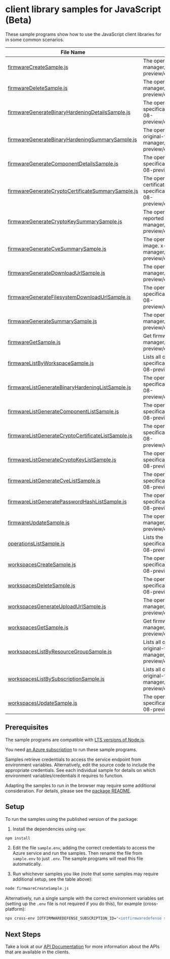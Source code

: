 # client library samples for JavaScript (Beta)

These sample programs show how to use the JavaScript client libraries for in some common scenarios.

| **File Name**                                                                                         | **Description**                                                                                                                                                                                                                                                                                                    |
| ----------------------------------------------------------------------------------------------------- | ------------------------------------------------------------------------------------------------------------------------------------------------------------------------------------------------------------------------------------------------------------------------------------------------------------------ |
| [firmwareCreateSample.js][firmwarecreatesample]                                                       | The operation to create a firmware. x-ms-original-file: specification/fist/resource-manager/Microsoft.IoTFirmwareDefense/preview/2023-02-08-preview/examples/Firmware_Create_MaximumSet_Gen.json                                                                                                                   |
| [firmwareDeleteSample.js][firmwaredeletesample]                                                       | The operation to delete a firmware. x-ms-original-file: specification/fist/resource-manager/Microsoft.IoTFirmwareDefense/preview/2023-02-08-preview/examples/Firmware_Delete_MaximumSet_Gen.json                                                                                                                   |
| [firmwareGenerateBinaryHardeningDetailsSample.js][firmwaregeneratebinaryhardeningdetailssample]       | The operation to get binary hardening details for a firmware. x-ms-original-file: specification/fist/resource-manager/Microsoft.IoTFirmwareDefense/preview/2023-02-08-preview/examples/Firmware_GenerateBinaryHardeningDetails_MaximumSet_Gen.json                                                                 |
| [firmwareGenerateBinaryHardeningSummarySample.js][firmwaregeneratebinaryhardeningsummarysample]       | The operation to list the binary hardening summary percentages for a firmware. x-ms-original-file: specification/fist/resource-manager/Microsoft.IoTFirmwareDefense/preview/2023-02-08-preview/examples/Firmware_GenerateBinaryHardeningSummary_MaximumSet_Gen.json                                                |
| [firmwareGenerateComponentDetailsSample.js][firmwaregeneratecomponentdetailssample]                   | The operation to get component details for a firmware. x-ms-original-file: specification/fist/resource-manager/Microsoft.IoTFirmwareDefense/preview/2023-02-08-preview/examples/Firmware_GenerateComponentDetails_MaximumSet_Gen.json                                                                              |
| [firmwareGenerateCryptoCertificateSummarySample.js][firmwaregeneratecryptocertificatesummarysample]   | The operation to provide a high level summary of the discovered cryptographic certificates reported for the firmware image. x-ms-original-file: specification/fist/resource-manager/Microsoft.IoTFirmwareDefense/preview/2023-02-08-preview/examples/Firmware_GenerateCryptoCertificateSummary_MaximumSet_Gen.json |
| [firmwareGenerateCryptoKeySummarySample.js][firmwaregeneratecryptokeysummarysample]                   | The operation to provide a high level summary of the discovered cryptographic keys reported for the firmware image. x-ms-original-file: specification/fist/resource-manager/Microsoft.IoTFirmwareDefense/preview/2023-02-08-preview/examples/Firmware_GenerateCryptoKeySummary_MaximumSet_Gen.json                 |
| [firmwareGenerateCveSummarySample.js][firmwaregeneratecvesummarysample]                               | The operation to provide a high level summary of the CVEs reported for the firmware image. x-ms-original-file: specification/fist/resource-manager/Microsoft.IoTFirmwareDefense/preview/2023-02-08-preview/examples/Firmware_GenerateCveSummary_MaximumSet_Gen.json                                                |
| [firmwareGenerateDownloadUrlSample.js][firmwaregeneratedownloadurlsample]                             | The operation to a url for file download. x-ms-original-file: specification/fist/resource-manager/Microsoft.IoTFirmwareDefense/preview/2023-02-08-preview/examples/Firmware_GenerateDownloadUrl_MaximumSet_Gen.json                                                                                                |
| [firmwareGenerateFilesystemDownloadUrlSample.js][firmwaregeneratefilesystemdownloadurlsample]         | The operation to a url for tar file download. x-ms-original-file: specification/fist/resource-manager/Microsoft.IoTFirmwareDefense/preview/2023-02-08-preview/examples/Firmware_GenerateFilesystemDownloadUrl_MaximumSet_Gen.json                                                                                  |
| [firmwareGenerateSummarySample.js][firmwaregeneratesummarysample]                                     | The operation to get a scan summary. x-ms-original-file: specification/fist/resource-manager/Microsoft.IoTFirmwareDefense/preview/2023-02-08-preview/examples/Firmware_GenerateSummary_MaximumSet_Gen.json                                                                                                         |
| [firmwareGetSample.js][firmwaregetsample]                                                             | Get firmware. x-ms-original-file: specification/fist/resource-manager/Microsoft.IoTFirmwareDefense/preview/2023-02-08-preview/examples/Firmware_Get_MaximumSet_Gen.json                                                                                                                                            |
| [firmwareListByWorkspaceSample.js][firmwarelistbyworkspacesample]                                     | Lists all of firmwares inside a workspace. x-ms-original-file: specification/fist/resource-manager/Microsoft.IoTFirmwareDefense/preview/2023-02-08-preview/examples/Firmware_ListByWorkspace_MaximumSet_Gen.json                                                                                                   |
| [firmwareListGenerateBinaryHardeningListSample.js][firmwarelistgeneratebinaryhardeninglistsample]     | The operation to list all binary hardening result for a firmware. x-ms-original-file: specification/fist/resource-manager/Microsoft.IoTFirmwareDefense/preview/2023-02-08-preview/examples/Firmware_ListGenerateBinaryHardeningList_MaximumSet_Gen.json                                                            |
| [firmwareListGenerateComponentListSample.js][firmwarelistgeneratecomponentlistsample]                 | The operation to list all components result for a firmware. x-ms-original-file: specification/fist/resource-manager/Microsoft.IoTFirmwareDefense/preview/2023-02-08-preview/examples/Firmware_ListGenerateComponentList_MaximumSet_Gen.json                                                                        |
| [firmwareListGenerateCryptoCertificateListSample.js][firmwarelistgeneratecryptocertificatelistsample] | The operation to list all crypto certificates for a firmware. x-ms-original-file: specification/fist/resource-manager/Microsoft.IoTFirmwareDefense/preview/2023-02-08-preview/examples/Firmware_ListGenerateCryptoCertificateList_MaximumSet_Gen.json                                                              |
| [firmwareListGenerateCryptoKeyListSample.js][firmwarelistgeneratecryptokeylistsample]                 | The operation to list all crypto keys for a firmware. x-ms-original-file: specification/fist/resource-manager/Microsoft.IoTFirmwareDefense/preview/2023-02-08-preview/examples/Firmware_ListGenerateCryptoKeyList_MaximumSet_Gen.json                                                                              |
| [firmwareListGenerateCveListSample.js][firmwarelistgeneratecvelistsample]                             | The operation to list all cve results for a firmware. x-ms-original-file: specification/fist/resource-manager/Microsoft.IoTFirmwareDefense/preview/2023-02-08-preview/examples/Firmware_ListGenerateCveList_MaximumSet_Gen.json                                                                                    |
| [firmwareListGeneratePasswordHashListSample.js][firmwarelistgeneratepasswordhashlistsample]           | The operation to list all password hashes for a firmware. x-ms-original-file: specification/fist/resource-manager/Microsoft.IoTFirmwareDefense/preview/2023-02-08-preview/examples/Firmware_ListGeneratePasswordHashList_MaximumSet_Gen.json                                                                       |
| [firmwareUpdateSample.js][firmwareupdatesample]                                                       | The operation to update firmware. x-ms-original-file: specification/fist/resource-manager/Microsoft.IoTFirmwareDefense/preview/2023-02-08-preview/examples/Firmware_Update_MaximumSet_Gen.json                                                                                                                     |
| [operationsListSample.js][operationslistsample]                                                       | Lists the operations for this resource provider x-ms-original-file: specification/fist/resource-manager/Microsoft.IoTFirmwareDefense/preview/2023-02-08-preview/examples/Operations_List_MaximumSet_Gen.json                                                                                                       |
| [workspacesCreateSample.js][workspacescreatesample]                                                   | The operation to create or update a firmware analysis workspace. x-ms-original-file: specification/fist/resource-manager/Microsoft.IoTFirmwareDefense/preview/2023-02-08-preview/examples/Workspaces_Create_MaximumSet_Gen.json                                                                                    |
| [workspacesDeleteSample.js][workspacesdeletesample]                                                   | The operation to delete a firmware analysis workspace. x-ms-original-file: specification/fist/resource-manager/Microsoft.IoTFirmwareDefense/preview/2023-02-08-preview/examples/Workspaces_Delete_MaximumSet_Gen.json                                                                                              |
| [workspacesGenerateUploadUrlSample.js][workspacesgenerateuploadurlsample]                             | The operation to get a url for file upload. x-ms-original-file: specification/fist/resource-manager/Microsoft.IoTFirmwareDefense/preview/2023-02-08-preview/examples/Workspaces_GenerateUploadUrl_MaximumSet_Gen.json                                                                                              |
| [workspacesGetSample.js][workspacesgetsample]                                                         | Get firmware analysis workspace. x-ms-original-file: specification/fist/resource-manager/Microsoft.IoTFirmwareDefense/preview/2023-02-08-preview/examples/Workspaces_Get_MaximumSet_Gen.json                                                                                                                       |
| [workspacesListByResourceGroupSample.js][workspaceslistbyresourcegroupsample]                         | Lists all of the firmware analysis workspaces in the specified resource group. x-ms-original-file: specification/fist/resource-manager/Microsoft.IoTFirmwareDefense/preview/2023-02-08-preview/examples/Workspaces_ListByResourceGroup_MaximumSet_Gen.json                                                         |
| [workspacesListBySubscriptionSample.js][workspaceslistbysubscriptionsample]                           | Lists all of the firmware analysis workspaces in the specified subscription. x-ms-original-file: specification/fist/resource-manager/Microsoft.IoTFirmwareDefense/preview/2023-02-08-preview/examples/Workspaces_ListBySubscription_MaximumSet_Gen.json                                                            |
| [workspacesUpdateSample.js][workspacesupdatesample]                                                   | The operation to update a firmware analysis workspaces. x-ms-original-file: specification/fist/resource-manager/Microsoft.IoTFirmwareDefense/preview/2023-02-08-preview/examples/Workspaces_Update_MaximumSet_Gen.json                                                                                             |

## Prerequisites

The sample programs are compatible with [LTS versions of Node.js](https://github.com/nodejs/release#release-schedule).

You need [an Azure subscription][freesub] to run these sample programs.

Samples retrieve credentials to access the service endpoint from environment variables. Alternatively, edit the source code to include the appropriate credentials. See each individual sample for details on which environment variables/credentials it requires to function.

Adapting the samples to run in the browser may require some additional consideration. For details, please see the [package README][package].

## Setup

To run the samples using the published version of the package:

1. Install the dependencies using `npm`:

```bash
npm install
```

2. Edit the file `sample.env`, adding the correct credentials to access the Azure service and run the samples. Then rename the file from `sample.env` to just `.env`. The sample programs will read this file automatically.

3. Run whichever samples you like (note that some samples may require additional setup, see the table above):

```bash
node firmwareCreateSample.js
```

Alternatively, run a single sample with the correct environment variables set (setting up the `.env` file is not required if you do this), for example (cross-platform):

```bash
npx cross-env IOTFIRMWAREDEFENSE_SUBSCRIPTION_ID="<iotfirmwaredefense subscription id>" IOTFIRMWAREDEFENSE_RESOURCE_GROUP="<iotfirmwaredefense resource group>" node firmwareCreateSample.js
```

## Next Steps

Take a look at our [API Documentation][apiref] for more information about the APIs that are available in the clients.

[firmwarecreatesample]: https://github.com/Azure/azure-sdk-for-js/blob/main/sdk/iotfirmwaredefense/arm-iotfirmwaredefense/samples/v1-beta/javascript/firmwareCreateSample.js
[firmwaredeletesample]: https://github.com/Azure/azure-sdk-for-js/blob/main/sdk/iotfirmwaredefense/arm-iotfirmwaredefense/samples/v1-beta/javascript/firmwareDeleteSample.js
[firmwaregeneratebinaryhardeningdetailssample]: https://github.com/Azure/azure-sdk-for-js/blob/main/sdk/iotfirmwaredefense/arm-iotfirmwaredefense/samples/v1-beta/javascript/firmwareGenerateBinaryHardeningDetailsSample.js
[firmwaregeneratebinaryhardeningsummarysample]: https://github.com/Azure/azure-sdk-for-js/blob/main/sdk/iotfirmwaredefense/arm-iotfirmwaredefense/samples/v1-beta/javascript/firmwareGenerateBinaryHardeningSummarySample.js
[firmwaregeneratecomponentdetailssample]: https://github.com/Azure/azure-sdk-for-js/blob/main/sdk/iotfirmwaredefense/arm-iotfirmwaredefense/samples/v1-beta/javascript/firmwareGenerateComponentDetailsSample.js
[firmwaregeneratecryptocertificatesummarysample]: https://github.com/Azure/azure-sdk-for-js/blob/main/sdk/iotfirmwaredefense/arm-iotfirmwaredefense/samples/v1-beta/javascript/firmwareGenerateCryptoCertificateSummarySample.js
[firmwaregeneratecryptokeysummarysample]: https://github.com/Azure/azure-sdk-for-js/blob/main/sdk/iotfirmwaredefense/arm-iotfirmwaredefense/samples/v1-beta/javascript/firmwareGenerateCryptoKeySummarySample.js
[firmwaregeneratecvesummarysample]: https://github.com/Azure/azure-sdk-for-js/blob/main/sdk/iotfirmwaredefense/arm-iotfirmwaredefense/samples/v1-beta/javascript/firmwareGenerateCveSummarySample.js
[firmwaregeneratedownloadurlsample]: https://github.com/Azure/azure-sdk-for-js/blob/main/sdk/iotfirmwaredefense/arm-iotfirmwaredefense/samples/v1-beta/javascript/firmwareGenerateDownloadUrlSample.js
[firmwaregeneratefilesystemdownloadurlsample]: https://github.com/Azure/azure-sdk-for-js/blob/main/sdk/iotfirmwaredefense/arm-iotfirmwaredefense/samples/v1-beta/javascript/firmwareGenerateFilesystemDownloadUrlSample.js
[firmwaregeneratesummarysample]: https://github.com/Azure/azure-sdk-for-js/blob/main/sdk/iotfirmwaredefense/arm-iotfirmwaredefense/samples/v1-beta/javascript/firmwareGenerateSummarySample.js
[firmwaregetsample]: https://github.com/Azure/azure-sdk-for-js/blob/main/sdk/iotfirmwaredefense/arm-iotfirmwaredefense/samples/v1-beta/javascript/firmwareGetSample.js
[firmwarelistbyworkspacesample]: https://github.com/Azure/azure-sdk-for-js/blob/main/sdk/iotfirmwaredefense/arm-iotfirmwaredefense/samples/v1-beta/javascript/firmwareListByWorkspaceSample.js
[firmwarelistgeneratebinaryhardeninglistsample]: https://github.com/Azure/azure-sdk-for-js/blob/main/sdk/iotfirmwaredefense/arm-iotfirmwaredefense/samples/v1-beta/javascript/firmwareListGenerateBinaryHardeningListSample.js
[firmwarelistgeneratecomponentlistsample]: https://github.com/Azure/azure-sdk-for-js/blob/main/sdk/iotfirmwaredefense/arm-iotfirmwaredefense/samples/v1-beta/javascript/firmwareListGenerateComponentListSample.js
[firmwarelistgeneratecryptocertificatelistsample]: https://github.com/Azure/azure-sdk-for-js/blob/main/sdk/iotfirmwaredefense/arm-iotfirmwaredefense/samples/v1-beta/javascript/firmwareListGenerateCryptoCertificateListSample.js
[firmwarelistgeneratecryptokeylistsample]: https://github.com/Azure/azure-sdk-for-js/blob/main/sdk/iotfirmwaredefense/arm-iotfirmwaredefense/samples/v1-beta/javascript/firmwareListGenerateCryptoKeyListSample.js
[firmwarelistgeneratecvelistsample]: https://github.com/Azure/azure-sdk-for-js/blob/main/sdk/iotfirmwaredefense/arm-iotfirmwaredefense/samples/v1-beta/javascript/firmwareListGenerateCveListSample.js
[firmwarelistgeneratepasswordhashlistsample]: https://github.com/Azure/azure-sdk-for-js/blob/main/sdk/iotfirmwaredefense/arm-iotfirmwaredefense/samples/v1-beta/javascript/firmwareListGeneratePasswordHashListSample.js
[firmwareupdatesample]: https://github.com/Azure/azure-sdk-for-js/blob/main/sdk/iotfirmwaredefense/arm-iotfirmwaredefense/samples/v1-beta/javascript/firmwareUpdateSample.js
[operationslistsample]: https://github.com/Azure/azure-sdk-for-js/blob/main/sdk/iotfirmwaredefense/arm-iotfirmwaredefense/samples/v1-beta/javascript/operationsListSample.js
[workspacescreatesample]: https://github.com/Azure/azure-sdk-for-js/blob/main/sdk/iotfirmwaredefense/arm-iotfirmwaredefense/samples/v1-beta/javascript/workspacesCreateSample.js
[workspacesdeletesample]: https://github.com/Azure/azure-sdk-for-js/blob/main/sdk/iotfirmwaredefense/arm-iotfirmwaredefense/samples/v1-beta/javascript/workspacesDeleteSample.js
[workspacesgenerateuploadurlsample]: https://github.com/Azure/azure-sdk-for-js/blob/main/sdk/iotfirmwaredefense/arm-iotfirmwaredefense/samples/v1-beta/javascript/workspacesGenerateUploadUrlSample.js
[workspacesgetsample]: https://github.com/Azure/azure-sdk-for-js/blob/main/sdk/iotfirmwaredefense/arm-iotfirmwaredefense/samples/v1-beta/javascript/workspacesGetSample.js
[workspaceslistbyresourcegroupsample]: https://github.com/Azure/azure-sdk-for-js/blob/main/sdk/iotfirmwaredefense/arm-iotfirmwaredefense/samples/v1-beta/javascript/workspacesListByResourceGroupSample.js
[workspaceslistbysubscriptionsample]: https://github.com/Azure/azure-sdk-for-js/blob/main/sdk/iotfirmwaredefense/arm-iotfirmwaredefense/samples/v1-beta/javascript/workspacesListBySubscriptionSample.js
[workspacesupdatesample]: https://github.com/Azure/azure-sdk-for-js/blob/main/sdk/iotfirmwaredefense/arm-iotfirmwaredefense/samples/v1-beta/javascript/workspacesUpdateSample.js
[apiref]: https://docs.microsoft.com/javascript/api/@azure/arm-iotfirmwaredefense?view=azure-node-preview
[freesub]: https://azure.microsoft.com/free/
[package]: https://github.com/Azure/azure-sdk-for-js/tree/main/sdk/iotfirmwaredefense/arm-iotfirmwaredefense/README.md
